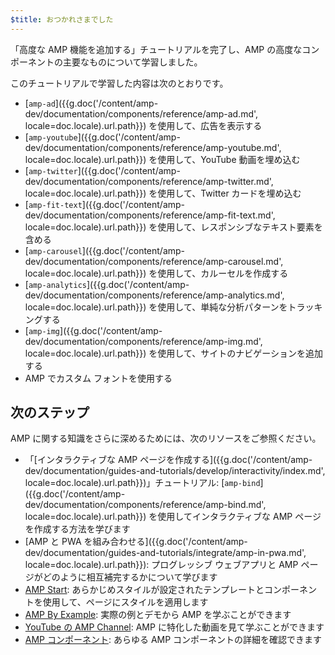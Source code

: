 ```yaml
---
$title: おつかれさまでした
---
```


「高度な AMP 機能を追加する」チュートリアルを完了し、AMP の高度なコンポーネントの主要なものについて学習しました。

このチュートリアルで学習した内容は次のとおりです。

- [`amp-ad`]({{g.doc('/content/amp-dev/documentation/components/reference/amp-ad.md', locale=doc.locale).url.path}}) を使用して、広告を表示する
- [`amp-youtube`]({{g.doc('/content/amp-dev/documentation/components/reference/amp-youtube.md', locale=doc.locale).url.path}}) を使用して、YouTube 動画を埋め込む
- [`amp-twitter`]({{g.doc('/content/amp-dev/documentation/components/reference/amp-twitter.md', locale=doc.locale).url.path}}) を使用して、Twitter カードを埋め込む
- [`amp-fit-text`]({{g.doc('/content/amp-dev/documentation/components/reference/amp-fit-text.md', locale=doc.locale).url.path}}) を使用して、レスポンシブなテキスト要素を含める
- [`amp-carousel`]({{g.doc('/content/amp-dev/documentation/components/reference/amp-carousel.md', locale=doc.locale).url.path}}) を使用して、カルーセルを作成する
- [`amp-analytics`]({{g.doc('/content/amp-dev/documentation/components/reference/amp-analytics.md', locale=doc.locale).url.path}}) を使用して、単純な分析パターンをトラッキングする
- [`amp-img`]({{g.doc('/content/amp-dev/documentation/components/reference/amp-img.md', locale=doc.locale).url.path}}) を使用して、サイトのナビゲーションを追加する
- AMP でカスタム フォントを使用する

## 次のステップ

AMP に関する知識をさらに深めるためには、次のリソースをご参照ください。

- 「[インタラクティブな AMP ページを作成する]({{g.doc('/content/amp-dev/documentation/guides-and-tutorials/develop/interactivity/index.md', locale=doc.locale).url.path}})」チュートリアル: [`amp-bind`]({{g.doc('/content/amp-dev/documentation/components/reference/amp-bind.md', locale=doc.locale).url.path}}) を使用してインタラクティブな AMP ページを作成する方法を学びます
- [AMP と PWA を組み合わせる]({{g.doc('/content/amp-dev/documentation/guides-and-tutorials/integrate/amp-in-pwa.md', locale=doc.locale).url.path}}): プログレッシブ ウェブアプリと AMP ページがどのように相互補完するかについて学びます
- [AMP Start](https://www.ampstart.com/): あらかじめスタイルが設定されたテンプレートとコンポーネントを使用して、ページにスタイルを適用します
- [AMP By Example](https://ampbyexample.com/): 実際の例とデモから AMP を学ぶことができます
- [YouTube の AMP Channel](https://www.youtube.com/channel/UCXPBsjgKKG2HqsKBhWA4uQw): AMP に特化した動画を見て学ぶことができます
- [AMP コンポーネント](/ja/docs/reference/components.html): あらゆる AMP コンポーネントの詳細を確認できます

